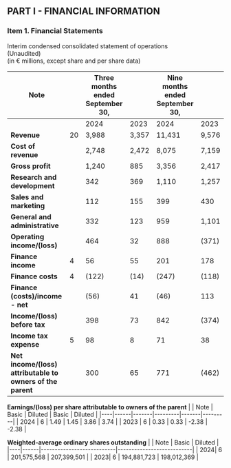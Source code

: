 ## PART I - FINANCIAL INFORMATION

### Item 1. Financial Statements

Interim condensed consolidated statement of operations  
(Unaudited)  
(in € millions, except share and per share data)

| Note |    | Three months ended September 30, |    | Nine months ended September 30, |    |
|------|----|---------------------------------|----|---------------------------------|----|
|      |    | 2024                             | 2023| 2024                            | 2023|
|**Revenue**|20  | 3,988                          | 3,357| 11,431                         | 9,576|
|**Cost of revenue**|    | 2,748                          | 2,472| 8,075                          | 7,159|
|**Gross profit**|    | 1,240                          | 885  | 3,356                          | 2,417|
|**Research and development**|    | 342                           | 369  | 1,110                          | 1,257|
|**Sales and marketing**|    | 112                           | 155  | 399                           | 430 |
|**General and administrative**|    | 332                           | 123  | 959                           | 1,101|
|**Operating income/(loss)**|    | 464                           | 32   | 888                           | (371)|
|**Finance income**| 4  | 56                            | 55   | 201                           | 178 |
|**Finance costs**| 4  | (122)                         | (14) | (247)                         | (118)|
|**Finance (costs)/income - net**|    | (56)                          | 41   | (46)                          | 113 |
|**Income/(loss) before tax**|    | 398                           | 73   | 842                           | (374)|
|**Income tax expense**| 5  | 98                            | 8    | 71                            | 38  |
|**Net income/(loss) attributable to owners of the parent**|    | 300                           | 65   | 771                           | (462)|

**Earnings/(loss) per share attributable to owners of the parent**
|    | Note | Basic | Diluted | Basic | Diluted |
|----|------|-------|---------|-------|---------|
| 2024 | 6   | 1.49  | 1.45    | 3.86  | 3.74    |
| 2023 | 6   | 0.33  | 0.33    | -2.38 | -2.38   |

**Weighted-average ordinary shares outstanding**
|    | Note | Basic                     | Diluted                   |
|----|------|---------------------------|---------------------------|
| 2024| 6   | 201,575,568               | 207,399,501               |
| 2023| 6   | 194,881,723               | 198,012,369               |